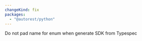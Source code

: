 ```yaml
---
changeKind: fix
packages:
  - "@autorest/python"
---
```


Do not pad name for enum when generate SDK from Typespec
